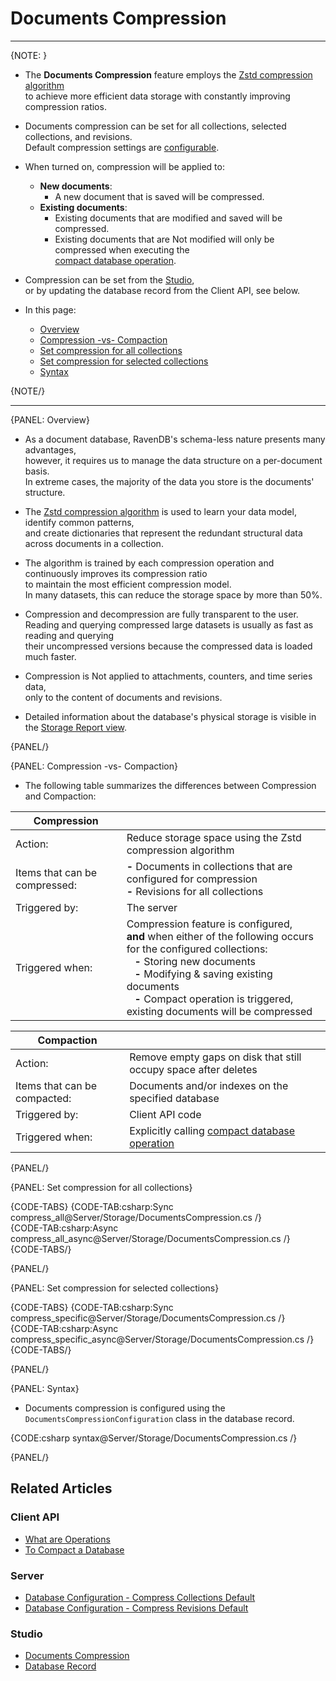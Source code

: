 ﻿# Documents Compression
---

{NOTE: }

* The __Documents Compression__ feature employs the [Zstd compression algorithm](https://github.com/facebook/zstd)  
  to achieve more efficient data storage with constantly improving compression ratios.  

* Documents compression can be set for all collections, selected collections, and revisions.  
  Default compression settings are [configurable](../../server/configuration/database-configuration#databases.compression.compressallcollectionsdefault).  

* When turned on, compression will be applied to:  
  * __New documents__:  
      * A new document that is saved will be compressed.  
  * __Existing documents__:  
      * Existing documents that are modified and saved will be compressed.  
      * Existing documents that are Not modified will only be compressed when executing the    
        [compact database operation](../../client-api/operations/server-wide/compact-database#compaction-triggers-compression).  

* Compression can be set from the [Studio](../../studio/database/settings/documents-compression),  
  or by updating the database record from the Client API, see below.

* In this page:  
  * [Overview](../../server/storage/documents-compression#overview)
  * [Compression -vs- Compaction](../../server/storage/documents-compression#compression--vs--compaction)
  * [Set compression for all collections](../../server/storage/documents-compression#set-compression-for-all-collections)  
  * [Set compression for selected collections](../../server/storage/documents-compression#set-compression-for-selected-collections)
  * [Syntax](../../server/storage/documents-compression#syntax)

{NOTE/}

---

{PANEL: Overview}

* As a document database, RavenDB's schema-less nature presents many advantages,  
  however, it requires us to manage the data structure on a per-document basis.  
  In extreme cases, the majority of the data you store is the documents' structure.

* The [Zstd compression algorithm](https://github.com/facebook/zstd) is used to learn your data model, identify common patterns,  
  and create dictionaries that represent the redundant structural data across documents in a collection.  

* The algorithm is trained by each compression operation and continuously improves its compression ratio  
  to maintain the most efficient compression model.  
  In many datasets, this can reduce the storage space by more than 50%.

* Compression and decompression are fully transparent to the user.  
  Reading and querying compressed large datasets is usually as fast as reading and querying  
  their uncompressed versions because the compressed data is loaded much faster.  

* Compression is Not applied to attachments, counters, and time series data,  
  only to the content of documents and revisions.  

* Detailed information about the database's physical storage is visible in the [Storage Report view](../../studio/database/stats/storage-report).

{PANEL/}

{PANEL: Compression -vs- Compaction}

* The following table summarizes the differences between Compression and Compaction:

| __Compression__ | |
| - | - |
| Action: | Reduce storage space using the Zstd compression algorithm |
| Items that can be compressed: | __-__ Documents in collections that are configured for compression<br>__-__ Revisions for all collections |
| Triggered by: | The server |
| Triggered when: | Compression feature is configured,<br> __and__ when either of the following occurs for the configured collections:<br>&nbsp;&nbsp;&nbsp;__-__ Storing new documents<br>&nbsp;&nbsp;&nbsp;__-__ Modifying & saving existing documents<br>&nbsp;&nbsp;&nbsp;__-__ Compact operation is triggered, existing documents will be compressed |

| __Compaction__ | |
| - | - |
| Action: | Remove empty gaps on disk that still occupy space after deletes |
| Items that can be compacted: | Documents and/or indexes on the specified database |
| Triggered by: | Client API code |
| Triggered when: | Explicitly calling [compact database operation](../../client-api/operations/server-wide/compact-database) |

{PANEL/}

{PANEL: Set compression for all collections}

{CODE-TABS}
{CODE-TAB:csharp:Sync compress_all@Server/Storage/DocumentsCompression.cs /}  
{CODE-TAB:csharp:Async compress_all_async@Server/Storage/DocumentsCompression.cs /}  
{CODE-TABS/}

{PANEL/}

{PANEL: Set compression for selected collections}

{CODE-TABS}
{CODE-TAB:csharp:Sync compress_specific@Server/Storage/DocumentsCompression.cs /}  
{CODE-TAB:csharp:Async compress_specific_async@Server/Storage/DocumentsCompression.cs /}  
{CODE-TABS/}

{PANEL/}

{PANEL: Syntax}

* Documents compression is configured using the `DocumentsCompressionConfiguration` class in the database record.  

{CODE:csharp syntax@Server/Storage/DocumentsCompression.cs /}  

{PANEL/}

## Related Articles

### Client API

- [What are Operations](../../client-api/operations/what-are-operations)
- [To Compact a Database](../../client-api/operations/server-wide/compact-database)

### Server

- [Database Configuration - Compress Collections Default](../../server/configuration/database-configuration#databases.compression.compressallcollectionsdefault)
- [Database Configuration - Compress Revisions Default](../../server/configuration/database-configuration#databases.compression.compressrevisionsdefault)

### Studio

- [Documents Compression](../../studio/database/settings/documents-compression)
- [Database Record](../../studio/database/settings/database-record)
